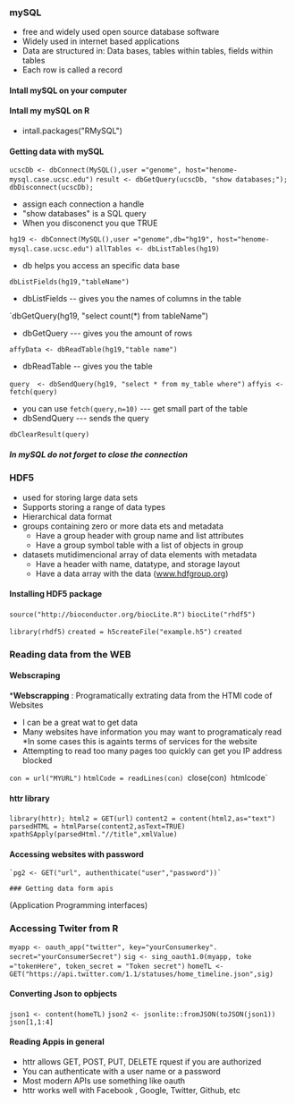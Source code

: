 ### mySQL

  * free and widely used open source database software
  * Widely used in internet based applications
  * Data are structured in: Data bases, tables within tables, fields within tables
  * Each row is called a record


#### Intall mySQL on your computer

#### Intall my mySQL on R
 * intall.packages("RMySQL")
 
#### Getting data with mySQL

`ucscDb <- dbConnect(MySQL(),user ="genome", host="henome-mysql.case.ucsc.edu")`
`result <- dbGetQuery(ucscDb, "show databases;"); dbDisconnect(ucscDb);`
 * assign each connection a handle
 * "show databases" is a SQL query
 * When you disconenct you que TRUE
 
 `hg19 <- dbConnect(MySQL(),user ="genome",db="hg19", host="henome-mysql.case.ucsc.edu")`
 `allTables <- dbListTables(hg19)`
 
  * db helps you access an specific data base
  
  `dbListFields(hg19,"tableName")` 
  
  * dbListFields -- gives you the names of columns in the table
  
  `dbGetQuery(hg19, "select count(*) from tableName")
  
  * dbGetQuery ---  gives you the amount of rows
  
  `affyData <- dbReadTable(hg19,"table name")`
  
  * dbReadTable -- gives you the table
  
  `query  <- dbSendQuery(hg19, "select * from my_table where")`
  `affyis <- fetch(query)`
  * you can use `fetch(query,n=10)` --- get small part of the table
  * dbSendQuery --- sends the query
  
  `dbClearResult(query)`
  
  
  ##### In mySQL do not forget to close the connection 
   
### HDF5
 * used for storing large data sets
 * Supports storing a range of data types
 * Hierarchical data format
 * groups containing zero or more data ets and metadata
    * Have a group header with group name and list attributes
    * Have a group symbol table with a list of objects in group
 * datasets mutidimencional array of data elements with metadata
    * Have a header with name, datatype, and storage layout
    * Have a data array with the data
(www.hdfgroup.org)


#### Installing HDF5 package

`source("http://bioconductor.org/biocLite.R")`
`biocLite("rhdf5")`

`library(rhdf5)`
`created = h5createFile("example.h5")`
`created`

### Reading data from the WEB

#### Webscraping
 *__Webscrapping__ : Programatically extrating data from the HTMl code of Websites
 
   * I can be a great wat to get data
   * Many websites have information you may want to programaticaly read
   *In some cases this is againts terms of services for the website
   * Attempting to read too many pages too quickly can get you IP address blocked
   
   `con = url("MYURL")`
   `htmlCode = readLines(con)
   `close(con)`
   `htmlcode`
   
   #### httr library
   `library(httr); html2 = GET(url)`
   `content2 = content(html2,as="text")`
   `parsedHTML = htmlParse(content2,asText=TRUE)`
   `xpathSApply(parsedHtml."//title",xmlValue)`
   
   #### Accessing websites with password
    `pg2 <- GET("url", authenthicate("user","password"))`
    
    ### Getting data form apis
    
 (Application Programming interfaces)
 
 ### Accessing Twiter from R
  `myapp <- oauth_app("twitter", key="yourConsumerkey". secret="yourConsumerSecret")`
  `sig <- sing_oauth1.0(myapp, toke ="tokenHere", token_secret = "Token secret")`
  `homeTL <- GET("https://api.twitter.com/1.1/statuses/home_timeline.json",sig)`
  
  #### Converting Json to opbjects
   `json1 <- content(homeTL)`
   `json2 <- jsonlite::fromJSON(toJSON(json1))`
   `json[1,1:4]`

 #### Reading Appis in general
 
 * httr allows GET, POST, PUT, DELETE rquest if you are authorized
 * You can authenticate with a user name or a password
 * Most modern APIs use something like oauth
 * httr works well with Facebook , Google, Twitter, Github, etc
